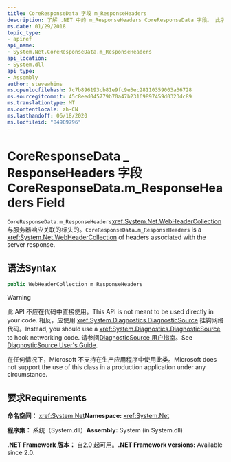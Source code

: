 ```yaml
---
title: CoreResponseData 字段 m_ResponseHeaders
description: 了解 .NET 中的 m_ResponseHeaders CoreResponseData 字段。 此字段是包含与服务器响应关联的标头的设置了 webheadercollection 类型。
ms.date: 01/29/2018
topic_type:
- apiref
api_name:
- System.Net.CoreResponseData.m_ResponseHeaders
api_location:
- System.dll
api_type:
- Assembly
author: stevewhims
ms.openlocfilehash: 7c7b896193cb81e9fc9e3ec28110359003a36728
ms.sourcegitcommit: 45c8eed045779b70a47b23169897459d0323dc89
ms.translationtype: MT
ms.contentlocale: zh-CN
ms.lasthandoff: 06/18/2020
ms.locfileid: "84989796"
---
```

# <a name="coreresponsedatam_responseheaders-field"></a><span data-ttu-id="67072-104">CoreResponseData \_ ResponseHeaders 字段</span><span class="sxs-lookup"><span data-stu-id="67072-104">CoreResponseData.m\_ResponseHeaders Field</span></span>

<span data-ttu-id="67072-105">`CoreResponseData.m_ResponseHeaders`<xref:System.Net.WebHeaderCollection>与服务器响应关联的标头的。</span><span class="sxs-lookup"><span data-stu-id="67072-105">`CoreResponseData.m_ResponseHeaders` is a <xref:System.Net.WebHeaderCollection> of headers associated with the server response.</span></span>

## <a name="syntax"></a><span data-ttu-id="67072-106">语法</span><span class="sxs-lookup"><span data-stu-id="67072-106">Syntax</span></span>
  
```csharp
public WebHeaderCollection m_ResponseHeaders
```

> [!WARNING]
> <span data-ttu-id="67072-107">此 API 不应在代码中直接使用。</span><span class="sxs-lookup"><span data-stu-id="67072-107">This API is not meant to be used directly in your code.</span></span> <span data-ttu-id="67072-108">相反，应使用 <xref:System.Diagnostics.DiagnosticSource> 挂钩网络代码。</span><span class="sxs-lookup"><span data-stu-id="67072-108">Instead, you should use a <xref:System.Diagnostics.DiagnosticSource> to hook networking code.</span></span> <span data-ttu-id="67072-109">请参阅[DiagnosticSource 用户指南](https://github.com/dotnet/runtime/blob/master/src/libraries/System.Diagnostics.DiagnosticSource/src/DiagnosticSourceUsersGuide.md)。</span><span class="sxs-lookup"><span data-stu-id="67072-109">See [DiagnosticSource User's Guide](https://github.com/dotnet/runtime/blob/master/src/libraries/System.Diagnostics.DiagnosticSource/src/DiagnosticSourceUsersGuide.md).</span></span>
>
> <span data-ttu-id="67072-110">在任何情况下，Microsoft 不支持在生产应用程序中使用此类。</span><span class="sxs-lookup"><span data-stu-id="67072-110">Microsoft does not support the use of this class in a production application under any circumstance.</span></span>

## <a name="requirements"></a><span data-ttu-id="67072-111">要求</span><span class="sxs-lookup"><span data-stu-id="67072-111">Requirements</span></span>

<span data-ttu-id="67072-112">**命名空间：** <xref:System.Net></span><span class="sxs-lookup"><span data-stu-id="67072-112">**Namespace:** <xref:System.Net></span></span>

<span data-ttu-id="67072-113">**程序集：** 系统（System.dll）</span><span class="sxs-lookup"><span data-stu-id="67072-113">**Assembly:** System (in System.dll)</span></span>

<span data-ttu-id="67072-114">**.NET Framework 版本：** 自2.0 起可用。</span><span class="sxs-lookup"><span data-stu-id="67072-114">**.NET Framework versions:** Available since 2.0.</span></span>

